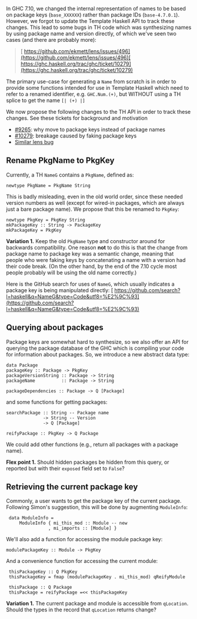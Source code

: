 
In GHC 7.10, we changed the internal representation of names to be based on package keys (`base_XXXXXX`) rather than package IDs (`base-4.7.0.1`).  However, we forgot to update the Template Haskell API to track these changes.  This lead to some bugs in TH code which was synthesizing names by using package name and version directly, of which we've seen two cases (and there are probably more):

> [ https://github.com/ekmett/lens/issues/496](https://github.com/ekmett/lens/issues/496)[ https://ghc.haskell.org/trac/ghc/ticket/10279](https://ghc.haskell.org/trac/ghc/ticket/10279)


The primary use-case for generating a `Name` from scratch is in order to provide some functions intended for use in Template Haskell which need to refer to a renamed identifier, e.g. `GHC.Num.(+)`, but WITHOUT using a TH splice to get the name `[| (+) |]`


We now propose the following changes to the TH API in order to track these changes.  See these tickets for background and motivation

- [\#9265](https://gitlab.haskell.org//ghc/ghc/issues/9265): why move to package keys instead of package names
- [\#10279](https://gitlab.haskell.org//ghc/ghc/issues/10279): breakage caused by faking package keys
- [ Similar lens bug](https://github.com/ekmett/lens/issues/496)

## Rename PkgName to PkgKey


Currently, a TH `NameG` contains a `PkgName`, defined as:

```wiki
newtype PkgName = PkgName String
```


This is badly misleading, even in the old world order, since these needed version numbers as well (except for wired-in packages, which are always just a bare package name). We propose that this be renamed to `PkgKey`:

```wiki
newtype PkgKey = PkgKey String
mkPackageKey :: String -> PackageKey
mkPackageKey = PkgKey
```

**Variation 1.** Keep the old `PkgName` type and constructor around for backwards compatibility.  One reason **not** to do this is that the change from package name to package key was a semantic change, meaning that people who were faking keys by concatenating a name with a version had their code break. (On the other hand, by the end of the 7.10 cycle most people probably will be using the old name correctly.)


Here is the GitHub search for uses of `NameG`, which usually indicates a package key is being manipulated directly: [ https://github.com/search?l=haskell&q=NameG&type=Code&utf8=%E2%9C%93](https://github.com/search?l=haskell&q=NameG&type=Code&utf8=%E2%9C%93)

## Querying about packages


Package keys are somewhat hard to synthesize, so we also offer an API for querying the package database of the GHC which is compiling your code for information about packages.  So, we introduce a new abstract data type:

```wiki
data Package
packageKey :: Package -> PkgKey
packageVersionString :: Package -> String
packageName          :: Package -> String

packageDependencies :: Package -> Q [Package]
```


and some functions for getting packages:

```wiki
searchPackage :: String -- Package name
              -> String -- Version
              -> Q [Package]

reifyPackage :: PkgKey -> Q Package
```


We could add other functions (e.g., return all packages with a package name).

**Flex point 1.** Should hidden packages be hidden from this query, or reported but with their `exposed` field set to `False`?

## Retrieving the current package key


Commonly, a user wants to get the package key of the current package.  Following Simon's suggestion, this will be done by augmenting `ModuleInfo`:

```wiki
 data ModuleInfo =
     ModuleInfo { mi_this_mod :: Module -- new
                , mi_imports :: [Module] }
```


We'll also add a function for accessing the module package key:

```wiki
modulePackageKey :: Module -> PkgKey
```


And a convenience function for accessing the current module:

```wiki
 thisPackageKey :: Q PkgKey
 thisPackageKey = fmap (modulePackageKey . mi_this_mod) qReifyModule

 thisPackage :: Q Package
 thisPackage = reifyPackage =<< thisPackageKey
```

**Variation 1.** The current package and module is accessible from `qLocation`. Should the types in the record that `qLocation` returns change?
